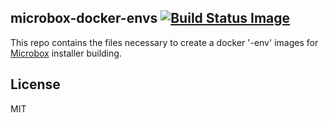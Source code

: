 ## microbox-docker-envs [![Build Status Image](https://travis-ci.org/mu-box/microbox-docker-envs.svg)](https://travis-ci.org/mu-box/microbox-docker-envs)

This repo contains the files necessary to create a docker '-env' images for [Microbox](http://microbox.cloud) installer building.

## License

MIT
